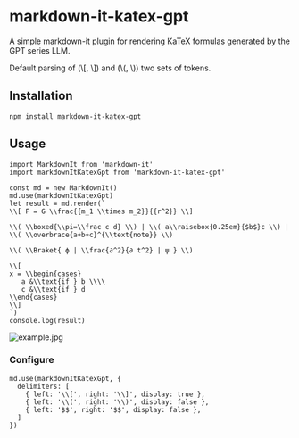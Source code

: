 # markdown-it-katex-gpt

A simple markdown-it plugin for rendering KaTeX formulas generated by the GPT series LLM.

Default parsing of (\\[, \\]) and (\\(, \\)) two sets of tokens.

## Installation

```
npm install markdown-it-katex-gpt
```

## Usage

```
import MarkdownIt from 'markdown-it'
import markdownItKatexGpt from 'markdown-it-katex-gpt'
```

```
const md = new MarkdownIt()
md.use(markdownItKatexGpt)
let result = md.render(`
\\[ F = G \\frac{{m_1 \\times m_2}}{{r^2}} \\]

\\( \\boxed{\\pi=\\frac c d} \\) | \\( a\\raisebox{0.25em}{$b$}c \\) | \\( \\overbrace{a+b+c}^{\\text{note}} \\)

\\( \\Braket{ ϕ | \\frac{∂^2}{∂ t^2} | ψ } \\)

\\[
x = \\begin{cases}
   a &\\text{if } b \\\\
   c &\\text{if } d
\\end{cases}
\\]
`)
console.log(result)
```

![example.jpg](https://raw.githubusercontent.com/SchneeHertz/markdown-it-katex-gpt/master/screenshot/example.jpg)

### Configure
```
md.use(markdownItKatexGpt, {
  delimiters: [
    { left: '\\[', right: '\\]', display: true },
    { left: '\\(', right: '\\)', display: false },
    { left: '$$', right: '$$', display: false },
  ]
})
```